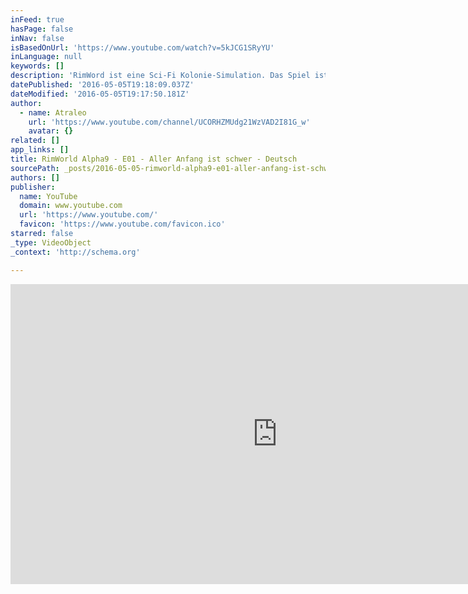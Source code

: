 ```yaml
---
inFeed: true
hasPage: false
inNav: false
isBasedOnUrl: 'https://www.youtube.com/watch?v=5kJCG1SRyYU'
inLanguage: null
keywords: []
description: 'RimWord ist eine Sci-Fi Kolonie-Simulation. Das Spiel ist noch in einer Alpha Version, macht aber schon sehr viel Spaß. In RimWorld begleitetest du drei Überlebende eines abgestürzten Raumkreuzers beim Bau einer Kolonie auf einer Grenzwelt am Rande der Galaxie. Aufgenommen mit RimWorld Alpha 9e. '
datePublished: '2016-05-05T19:18:09.037Z'
dateModified: '2016-05-05T19:17:50.181Z'
author:
  - name: Atraleo
    url: 'https://www.youtube.com/channel/UCORHZMUdg21WzVAD2I81G_w'
    avatar: {}
related: []
app_links: []
title: RimWorld Alpha9 - E01 - Aller Anfang ist schwer - Deutsch
sourcePath: _posts/2016-05-05-rimworld-alpha9-e01-aller-anfang-ist-schwer-deutsch.md
authors: []
publisher:
  name: YouTube
  domain: www.youtube.com
  url: 'https://www.youtube.com/'
  favicon: 'https://www.youtube.com/favicon.ico'
starred: false
_type: VideoObject
_context: 'http://schema.org'

---
```

<iframe src="https://cdn.embedly.com/widgets/media.html?src=https%3A%2F%2Fwww.youtube.com%2Fembed%2F5kJCG1SRyYU%3Ffeature%3Doembed&amp;url=https%3A%2F%2Fwww.youtube.com%2Fwatch%3Fv%3D5kJCG1SRyYU&amp;image=https%3A%2F%2Fi.ytimg.com%2Fvi%2F5kJCG1SRyYU%2Fhqdefault.jpg&amp;key=b7d04c9b404c499eba89ee7072e1c4f7&amp;type=text%2Fhtml&amp;schema=youtube" width="854" height="480" scrolling="no" frameborder="0" allowfullscreen="" style=""></iframe>